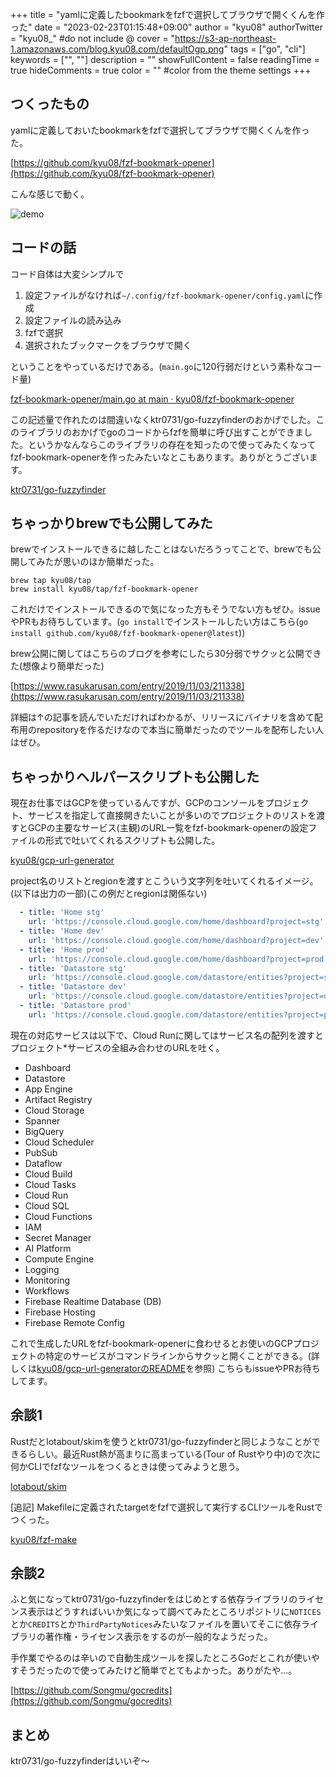 +++
title = "yamlに定義したbookmarkをfzfで選択してブラウザで開くくんを作った"
date = "2023-02-23T01:15:48+09:00"
author = "kyu08"
authorTwitter = "kyu08_" #do not include @
cover = "https://s3-ap-northeast-1.amazonaws.com/blog.kyu08.com/defaultOgp.png"
tags = ["go", "cli"]
keywords = ["", ""]
description = ""
showFullContent = false
readingTime = true
hideComments = true
color = "" #color from the theme settings
+++

## つくったもの
yamlに定義しておいたbookmarkをfzfで選択してブラウザで開くくんを作った。

[https://github.com/kyu08/fzf-bookmark-opener](https://github.com/kyu08/fzf-bookmark-opener)

こんな感じで動く。

![demo](https://user-images.githubusercontent.com/49891479/218272272-e693c10d-c810-458a-bf46-9c3a4a2fe45a.gif)

## コードの話
コード自体は大変シンプルで

1. 設定ファイルがなければ`~/.config/fzf-bookmark-opener/config.yaml`に作成
1. 設定ファイルの読み込み
1. fzfで選択
1. 選択されたブックマークをブラウザで開く

ということをやっているだけである。(`main.go`に120行弱だけという素朴なコード量)

[fzf-bookmark-opener/main.go at main · kyu08/fzf-bookmark-opener](https://github.com/kyu08/fzf-bookmark-opener/blob/69313bf187dcfd6127efcf75e172a34fb9b8e05a/main.go#L38-L60)

この記述量で作れたのは間違いなくktr0731/go-fuzzyfinderのおかげでした。このライブラリのおかげでgoのコードからfzfを簡単に呼び出すことができました。というかなんならこのライブラリの存在を知ったので使ってみたくなってfzf-bookmark-openerを作ったみたいなとこもあります。ありがとうございます。

[ktr0731/go-fuzzyfinder](https://github.com/ktr0731/go-fuzzyfinder)

## ちゃっかりbrewでも公開してみた
brewでインストールできるに越したことはないだろうってことで、brewでも公開してみたが思いのほか簡単だった。

```shell
brew tap kyu08/tap
brew install kyu08/tap/fzf-bookmark-opener
```

これだけでインストールできるので気になった方もそうでない方もぜひ。issueやPRもお待ちしています。(`go install`でインストールしたい方はこちら(`go install github.com/kyu08/fzf-bookmark-opener@latest`))

brew公開に関してはこちらのブログを参考にしたら30分弱でサクッと公開できた(想像より簡単だった)

[https://www.rasukarusan.com/entry/2019/11/03/211338](https://www.rasukarusan.com/entry/2019/11/03/211338)

詳細は↑の記事を読んでいただければわかるが、リリースにバイナリを含めて配布用のrepositoryを作るだけなので本当に簡単だったのでツールを配布したい人はぜひ。

## ちゃっかりヘルパースクリプトも公開した
現在お仕事ではGCPを使っているんですが、GCPのコンソールをプロジェクト、サービスを指定して直接開きたいことが多いのでプロジェクトのリストを渡すとGCPの主要なサービス(主観)のURL一覧をfzf-bookmark-openerの設定ファイルの形式で吐いてくれるスクリプトも公開した。
    
[kyu08/gcp-url-generator](https://github.com/kyu08/gcp-url-generator)

project名のリストとregionを渡すとこういう文字列を吐いてくれるイメージ。(以下は出力の一部)(この例だとregionは関係ない)

```yaml
  - title: 'Home stg'
    url: 'https://console.cloud.google.com/home/dashboard?project=stg'
  - title: 'Home dev'
    url: 'https://console.cloud.google.com/home/dashboard?project=dev'
  - title: 'Home prod'
    url: 'https://console.cloud.google.com/home/dashboard?project=prod'
  - title: 'Datastore stg'
    url: 'https://console.cloud.google.com/datastore/entities?project=stg'
  - title: 'Datastore dev'
    url: 'https://console.cloud.google.com/datastore/entities?project=dev'
  - title: 'Datastore prod'
    url: 'https://console.cloud.google.com/datastore/entities?project=prod'
```

現在の対応サービスは以下で、Cloud Runに関してはサービス名の配列を渡すとプロジェクト*サービスの全組み合わせのURLを吐く。

- Dashboard
- Datastore
- App Engine
- Artifact Registry
- Cloud Storage
- Spanner
- BigQuery
- Cloud Scheduler
- PubSub
- Dataflow
- Cloud Build
- Cloud Tasks
- Cloud Run
- Cloud SQL
- Cloud Functions
- IAM
- Secret Manager
- AI Platform
- Compute Engine
- Logging
- Monitoring
- Workflows
- Firebase Realtime Database (DB)
- Firebase Hosting
- Firebase Remote Config

これで生成したURLをfzf-bookmark-openerに食わせるとお使いのGCPプロジェクトの特定のサービスがコマンドラインからサクッと開くことができる。(詳しくは[kyu08/gcp-url-generatorのREADME](https://github.com/kyu08/gcp-url-generator)を参照)
こちらもissueやPRお待ちしてます。

## 余談1
Rustだとlotabout/skimを使うとktr0731/go-fuzzyfinderと同じようなことができるらしい。最近Rust熱が高まりに高まっている(Tour of Rustやり中)ので次に何かCLIでfzfなツールをつくるときは使ってみようと思う。

[lotabout/skim](https://github.com/lotabout/skim)

[追記]
Makefileに定義されたtargetをfzfで選択して実行するCLIツールをRustでつくった。

[kyu08/fzf-make](https://github.com/kyu08/fzf-make)

## 余談2
ふと気になってktr0731/go-fuzzyfinderをはじめとする依存ライブラリのライセンス表示はどうすればいいか気になって調べてみたところリポジトリに`NOTICES`とか`CREDITS`とか`ThirdPartyNotices`みたいなファイルを置いてそこに依存ライブラリの著作権・ライセンス表示をするのが一般的なようだった。

手作業でやるのは辛いので自動生成ツールを探したところGoだとこれが使いやすそうだったので使ってみたけど簡単でとてもよかった。ありがたや...。

[https://github.com/Songmu/gocredits](https://github.com/Songmu/gocredits)


## まとめ
ktr0731/go-fuzzyfinderはいいぞ〜
